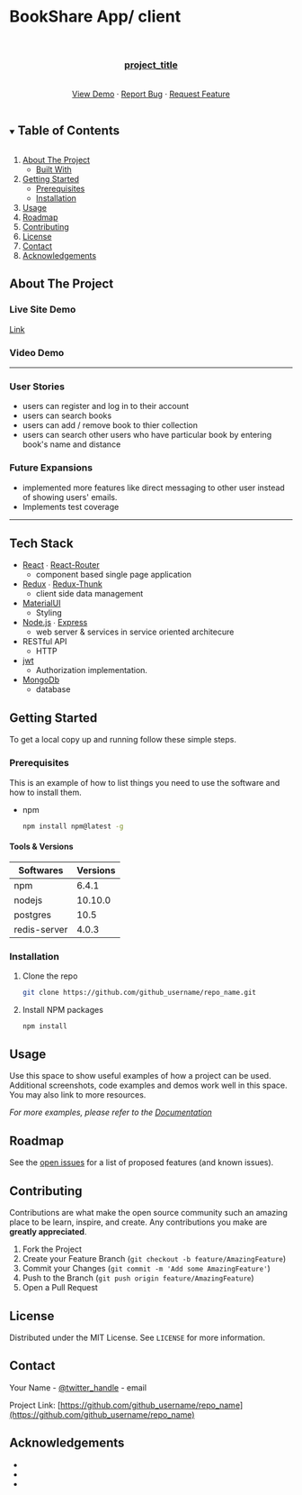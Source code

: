 # BookShare App/ client #


<!-- PROJECT LOGO -->
<br />

 

  <h3 align="center"><a href="https://github.com/YagneshP/book_share_client">project_title </a></h3>

  <p align="center">
    <br />
    <a href="https://github.com/YagneshP/book_share_client">View Demo</a>
    ·
    <a href="https://github.com/YagneshP/book_share_client/issues">Report Bug</a>
    ·
    <a href="https://github.com/YagneshP/book_share_client/issues">Request Feature</a>
  </p>
</p>



<!-- TABLE OF CONTENTS -->
<details open="open">
  <summary><h2 style="display: inline-block">Table of Contents</h2></summary>
  <ol>
    <li>
      <a href="#about-the-project">About The Project</a>
      <ul>
        <li><a href="#built-with">Built With</a></li>
      </ul>
    </li>
    <li>
      <a href="#getting-started">Getting Started</a>
      <ul>
        <li><a href="#prerequisites">Prerequisites</a></li>
        <li><a href="#installation">Installation</a></li>
      </ul>
    </li>
    <li><a href="#usage">Usage</a></li>
    <li><a href="#roadmap">Roadmap</a></li>
    <li><a href="#contributing">Contributing</a></li>
    <li><a href="#license">License</a></li>
    <li><a href="#contact">Contact</a></li>
    <li><a href="#acknowledgements">Acknowledgements</a></li>
  </ol>
</details>



<!-- ABOUT THE PROJECT -->
## About The Project

### Live Site Demo

[Link](https://book-share-client-yp.herokuapp.com/)

### Video Demo



---

### User Stories

- users can register and log in to their account
- users can search books 
- users can add / remove book to thier collection
- users can search other users who have particular book by entering book's name and distance 

### Future Expansions

- implemented more features like direct messaging to other user instead of showing users' emails.
- Implements test coverage

---

## Tech Stack

- [React](https://github.com/facebook/react) ∙ [React-Router](https://github.com/ReactTraining/react-router)
  - component based single page application
- [Redux](https://github.com/reduxjs/redux) ∙ [Redux-Thunk](https://github.com/reduxjs/redux-thunk) 
  - client side data management
- [MaterialUI](https://github.com/mui-org/material-ui)
  - Styling
- [Node.js](https://github.com/nodejs) ∙ [Express](https://github.com/expressjs/express) 
  - web server & services in service oriented architecure
- RESTful API 
  - HTTP 
- [jwt](https://www.npmjs.com/package/jsonwebtoken)
  - Authorization implementation.
- [MongoDb](https://www.mongodb.com/cloud/atlas) 
  - database




<!-- GETTING STARTED -->
## Getting Started

To get a local copy up and running follow these simple steps.

### Prerequisites

This is an example of how to list things you need to use the software and how to install them.
* npm
  ```sh
  npm install npm@latest -g
  ```
#### Tools & Versions

| Softwares    | Versions |
| ------------ | -------- |
| npm          | 6.4.1    |
| nodejs       | 10.10.0  |
| postgres     | 10.5     |
| redis-server | 4.0.3    |

### Installation

1. Clone the repo
   ```sh
   git clone https://github.com/github_username/repo_name.git
   ```
2. Install NPM packages
   ```sh
   npm install
   ```



<!-- USAGE EXAMPLES -->
## Usage

Use this space to show useful examples of how a project can be used. Additional screenshots, code examples and demos work well in this space. You may also link to more resources.

_For more examples, please refer to the [Documentation](https://example.com)_



<!-- ROADMAP -->
## Roadmap

See the [open issues](https://github.com/github_username/repo_name/issues) for a list of proposed features (and known issues).



<!-- CONTRIBUTING -->
## Contributing

Contributions are what make the open source community such an amazing place to be learn, inspire, and create. Any contributions you make are **greatly appreciated**.

1. Fork the Project
2. Create your Feature Branch (`git checkout -b feature/AmazingFeature`)
3. Commit your Changes (`git commit -m 'Add some AmazingFeature'`)
4. Push to the Branch (`git push origin feature/AmazingFeature`)
5. Open a Pull Request



<!-- LICENSE -->
## License

Distributed under the MIT License. See `LICENSE` for more information.



<!-- CONTACT -->
## Contact

Your Name - [@twitter_handle](https://twitter.com/twitter_handle) - email

Project Link: [https://github.com/github_username/repo_name](https://github.com/github_username/repo_name)



<!-- ACKNOWLEDGEMENTS -->
## Acknowledgements

* []()
* []()
* []()





<!-- MARKDOWN LINKS & IMAGES -->
<!-- https://www.markdownguide.org/basic-syntax/#reference-style-links -->
[contributors-shield]: https://img.shields.io/github/contributors/github_username/repo.svg?style=for-the-badge
[contributors-url]: https://github.com/github_username/repo/graphs/contributors
[forks-shield]: https://img.shields.io/github/forks/github_username/repo.svg?style=for-the-badge
[forks-url]: https://github.com/github_username/repo/network/members
[stars-shield]: https://img.shields.io/github/stars/github_username/repo.svg?style=for-the-badge
[stars-url]: https://github.com/github_username/repo/stargazers
[issues-shield]: https://img.shields.io/github/issues/github_username/repo.svg?style=for-the-badge
[issues-url]: https://github.com/github_username/repo/issues
[license-shield]: https://img.shields.io/github/license/github_username/repo.svg?style=for-the-badge
[license-url]: https://github.com/github_username/repo/blob/master/LICENSE.txt
[linkedin-shield]: https://img.shields.io/badge/-LinkedIn-black.svg?style=for-the-badge&logo=linkedin&colorB=555
[linkedin-url]: https://linkedin.com/in/github_username






